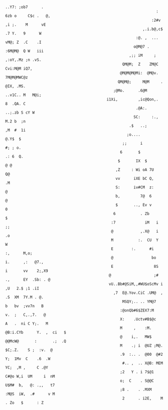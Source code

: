 																		  ..Y7: ;ob7      .
																	   : 6zb o     C$c .   @,
																	 :2#v  ,i ;.    M      vE
																 ,.i.b@,c$  .7 Y.   9      W
															  :@. ,  ...   vM@; Z  .C    .I
															 o@M@7 .     :6M@M@  Q W   iii
														   ,;; iM     ; ,:oY,.Mz ;n .vS.
														QM@M;  Z    ZM@C Cvi:M@M iQ7,
													   @M@M@M@Mi:  @M@v. 7M@M@MWC@z
													  QM@M@;     M@M     . @IX, .MS.
													;@Mo.      .6@M ..v1C.. M   M@i;
												 i1Xi,         ,ic@Qon,.    8  .QA. C
															  .@A:.     ..;.zb S cY W
															 SC:     :.,     M.2 b  ;n
														   .$   ..;          ,M  #  1i
														  ;o....              @.Y$  $
														;;      i             #; ; o.
													   6       $           .: 6  Q.
													  $       IX  $         @ @
													 ,Z     : Wi oA 7U       Q@
													 vv      iXE bC Q,       .M
													 S:      iv#CM  z:         @
													 b,         7@  6           @
													 $       .., Ev v            0
													6           . Zb              $
												   :7             iM   i          ;;
												   @            ,.X@   i          .o
												   M           :.  CU  Y           W
												   E        :.      #i      :,      M,o;
												   @                 bo    i.      ,:   @7.,
												   E                  8S  i       vv    2;,X9
												  @                   ;# .,      EY  .Sb: . @
												  vU..Bb#@SiM,,#WU$oScMv i     ,U   2.$ ;1 .iI
													,7  E@.Yov.CiC .UM@  ,    .S  XM  7Y.M . @.
														MSQY;.. .. YM@7       b   bv  ;vv7n   B
													   :@onQb#6$ZEX7:M        v.  ;   C,.,7.   @
													   X:    .Uctv#B$@c       A   .  ni C Y;.   M
													   M     ,    :M. @B:i.CYb      Y.  ,  ci   $
													   @    i,.   MW$ @@McW@       :       .;  .Q
													   M    .; i  @UZ ;M@. $C;.Z.    S ;  :v.  @
													   .9  :.. .  @00  @#2 Y;  1Mv  C    .6  .W
														#.. ,  .. X@B: MEM YC;  ,M ,     C .@Y
													   ;2   Y . i 7$@1 C#@o W,i  UM     i  nM
													   o;  C    . S@@C U$M#  b,   @: .,,   t7
													   ;8 .    . .MXM  :M@S  iW,  .#      v M
														2      . i2E,    M  . Zo   $      : Z